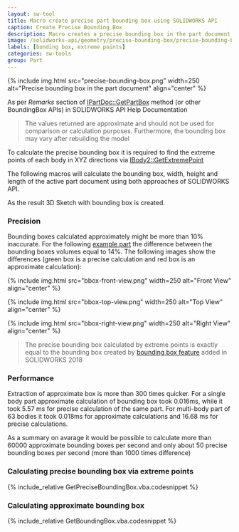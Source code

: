 ```yaml
---
layout: sw-tool
title: Macro create precise part bounding box using SOLIDWORKS API
caption: Create Precise Bounding Box
description: Macro creates a precise bounding box in the part document using SOLIDWORKS API
image: /solidworks-api/geometry/precise-bounding-box/precise-bounding-box.png
labels: [bonding box, extreme points]
categories: sw-tools
group: Part
---
```

{% include img.html src="precise-bounding-box.png" width=250 alt="Precise bounding box in the part document" align="center" %}

As per *Remarks* section of [IPartDoc::GetPartBox](http://help.solidworks.com/2016/english/api/sldworksapi/solidworks.interop.sldworks~solidworks.interop.sldworks.ipartdoc~getpartbox.html) method (or other BoundingBox APIs) in SOLIDWORKS API Help Documentation

> The values returned are approximate and should not be used for comparison or calculation purposes. Furthermore, the bounding box may vary after rebuilding the model

To calculate the precise bounding box it is required to find the extreme points of each body in XYZ directions via [IBody2::GetExtremePoint](http://help.solidworks.com/2016/english/api/sldworksapi/solidworks.interop.sldworks~solidworks.interop.sldworks.ibody2~getextremepoint.html)

The following macros will calculate the bounding box, width, height and length of the active part document using both approaches of SOLIDWORKS API.

As the result 3D Sketch with bounding box is created.

### Precision

Bounding boxes calculated approximately might be more than 10% inaccurate. For the following [example part](bbox-precision.SLDPRT) the difference between the bounding boxes volumes equal to 14%. The following images show the differences (green box is a precise calculation and red box is an approximate calculation):

{% include img.html src="bbox-front-view.png" width=250 alt="Front View" align="center" %}

{% include img.html src="bbox-top-view.png" width=250 alt="Top View" align="center" %}

{% include img.html src="bbox-right-view.png" width=250 alt="Right View" align="center" %}

> The precise bounding box calculated by extreme points is exactly equal to the bounding box created by [bounding box feature](http://help.solidworks.com/2018/English/WhatsNew/t_bounding_box_for_part_assem.htm) added in SOLIDWORKS 2018

### Performance

Extraction of approximate box is more than 300 times quicker. For a single body part approximate calculation of bounding box took 0.016ms, while it took 5.57 ms for precise calculation of the same part. For multi-body part of 63 bodies it took 0.018ms for approximate calculations and 16.68 ms for precise calculations.

As a summary on avarage it would be possible to calculate more than 60000 approximate bounding boxes per second and only about 50 precise bounding boxes per second (more than 1000 times difference)

### Calculating precise bounding box via extreme points

{% include_relative GetPreciseBoundingBox.vba.codesnippet %}

### Calculating approximate bounding box

{% include_relative GetBoundingBox.vba.codesnippet %}

